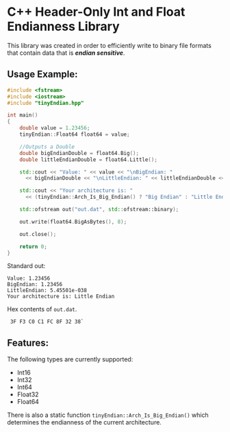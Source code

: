# C++ Header-Only Int and Float Endianness Library
This library was created in order to efficiently write to binary file formats
that contain data that is **_endian sensitive_**. 

## Usage Example:
```c++
#include <fstream>
#include <iostream>
#include "tinyEndian.hpp"

int main()
{
    double value = 1.23456;
    tinyEndian::Float64 float64 = value;

	//Outputs a Double
    double bigEndianDouble = float64.Big();
    double littleEndianDouble = float64.Little();

    std::cout << "Value: " << value << "\nBigEndian: " 
      << bigEndianDouble << "\nLittleEndian: " << littleEndianDouble << std::endl;

    std::cout << "Your architecture is: " 
      << (tinyEndian::Arch_Is_Big_Endian() ? "Big Endian" : "Little Endian");

    std::ofstream out("out.dat", std::ofstream::binary);

    out.write(float64.BigAsBytes(), 8);

    out.close();

    return 0;
}
```
Standard out:
```
Value: 1.23456
BigEndian: 1.23456
LittleEndian: 5.45501e-038
Your architecture is: Little Endian
```
Hex contents of `out.dat`.
```
 3F F3 C0 C1 FC 8F 32 38`
```
## Features:
The following types are currently supported:
* Int16
* Int32
* Int64
* Float32
* Float64

There is also a static function `tinyEndian::Arch_Is_Big_Endian()` which determines the endianness of the current architecture.